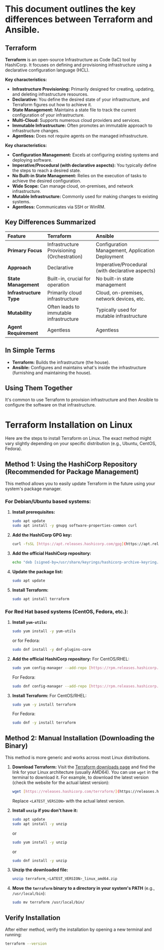 # This document outlines the key differences between Terraform and Ansible.

## Terraform

**Terraform** is an open-source Infrastructure as Code (IaC) tool by HashiCorp. It focuses on defining and provisioning infrastructure using a declarative configuration language (HCL).

**Key characteristics:**

* **Infrastructure Provisioning:** Primarily designed for creating, updating, and deleting infrastructure resources.
* **Declarative:** You define the desired state of your infrastructure, and Terraform figures out how to achieve it.
* **State Management:** Maintains a state file to track the current configuration of your infrastructure.
* **Multi-Cloud:** Supports numerous cloud providers and services.
* **Immutable Infrastructure:** Often promotes an immutable approach to infrastructure changes.
* **Agentless:** Does not require agents on the managed infrastructure.


**Key characteristics:**

* **Configuration Management:** Excels at configuring existing systems and deploying software.
* **Imperative/Procedural (with declarative aspects):** You typically define the steps to reach a desired state.
* **No Built-in State Management:** Relies on the execution of tasks to achieve the desired configuration.
* **Wide Scope:** Can manage cloud, on-premises, and network infrastructure.
* **Mutable Infrastructure:** Commonly used for making changes to existing systems.
* **Agentless:** Communicates via SSH or WinRM.

## Key Differences Summarized

| Feature                 | Terraform                                     | Ansible                                          |
| :---------------------- | :-------------------------------------------- | :----------------------------------------------- |
| **Primary Focus** | Infrastructure Provisioning (Orchestration)   | Configuration Management, Application Deployment |
| **Approach** | Declarative                                   | Imperative/Procedural (with declarative aspects) |
| **State Management** | Built-in, crucial for operation              | No built-in state management                   |
| **Infrastructure Type** | Primarily cloud infrastructure                | Cloud, on-premises, network devices, etc.        |
| **Mutability** | Often leads to immutable infrastructure       | Typically used for mutable infrastructure        |
| **Agent Requirement** | Agentless                                     | Agentless                                        |

## In Simple Terms

* **Terraform:** Builds the infrastructure (the house).
* **Ansible:** Configures and maintains what's inside the infrastructure (furnishing and maintaining the house).

## Using Them Together

It's common to use Terraform to provision infrastructure and then Ansible to configure the software on that infrastructure.

# Terraform Installation on Linux

Here are the steps to install Terraform on Linux. The exact method might vary slightly depending on your specific distribution (e.g., Ubuntu, CentOS, Fedora).

## Method 1: Using the HashiCorp Repository (Recommended for Package Management)

This method allows you to easily update Terraform in the future using your system's package manager.

### For Debian/Ubuntu based systems:

1.  **Install prerequisites:**
    ```bash
    sudo apt update
    sudo apt install -y gnupg software-properties-common curl
    ```

2.  **Add the HashiCorp GPG key:**
    ```bash
    curl -fsSL [https://apt.releases.hashicorp.com/gpg](https://apt.releases.hashicorp.com/gpg) | sudo gpg --dearmor -o /usr/share/keyrings/hashicorp-archive-keyring.gpg
    ```

3.  **Add the official HashiCorp repository:**
    ```bash
    echo "deb [signed-by=/usr/share/keyrings/hashicorp-archive-keyring.gpg] [https://apt.releases.hashicorp.com](https://apt.releases.hashicorp.com) $(lsb_release -cs) main" | sudo tee /etc/apt/sources.list.d/hashicorp.list
    ```

4.  **Update the package list:**
    ```bash
    sudo apt update
    ```

5.  **Install Terraform:**
    ```bash
    sudo apt install terraform
    ```

### For Red Hat based systems (CentOS, Fedora, etc.):

1.  **Install `yum-utils`:**
    ```bash
    sudo yum install -y yum-utils
    ```
    or for Fedora:
    ```bash
    sudo dnf install -y dnf-plugins-core
    ```

2.  **Add the official HashiCorp repository:**
    For CentOS/RHEL:
    ```bash
    sudo yum config-manager --add-repo [https://rpm.releases.hashicorp.com/RHEL/hashicorp.repo](https://rpm.releases.hashicorp.com/RHEL/hashicorp.repo)
    ```
    For Fedora:
    ```bash
    sudo dnf config-manager --add-repo [https://rpm.releases.hashicorp.com/fedora/hashicorp.repo](https://rpm.releases.hashicorp.com/fedora/hashicorp.repo)
    ```

3.  **Install Terraform:**
    For CentOS/RHEL:
    ```bash
    sudo yum -y install terraform
    ```
    For Fedora:
    ```bash
    sudo dnf -y install terraform
    ```

## Method 2: Manual Installation (Downloading the Binary)

This method is more generic and works across most Linux distributions.

1.  **Download Terraform:**
    Visit the [Terraform downloads page](https://www.terraform.io/downloads.html) and find the link for your Linux architecture (usually AMD64). You can use `wget` in the terminal to download it. For example, to download the latest version (check the website for the actual latest version):
    ```bash
    wget [https://releases.hashicorp.com/terraform/](https://releases.hashicorp.com/terraform/)<LATEST_VERSION>/terraform_<LATEST_VERSION>_linux_amd64.zip
    ```
    Replace `<LATEST_VERSION>` with the actual latest version.

2.  **Install `unzip` if you don't have it:**
    ```bash
    sudo apt update
    sudo apt install -y unzip
    ```
    or
    ```bash
    sudo yum install -y unzip
    ```
    or
    ```bash
    sudo dnf install -y unzip
    ```

3.  **Unzip the downloaded file:**
    ```bash
    unzip terraform_<LATEST_VERSION>_linux_amd64.zip
    ```

4.  **Move the `terraform` binary to a directory in your system's PATH** (e.g., `/usr/local/bin`):
    ```bash
    sudo mv terraform /usr/local/bin/
    ```

## Verify Installation

After either method, verify the installation by opening a new terminal and running:

```bash
terraform --version
